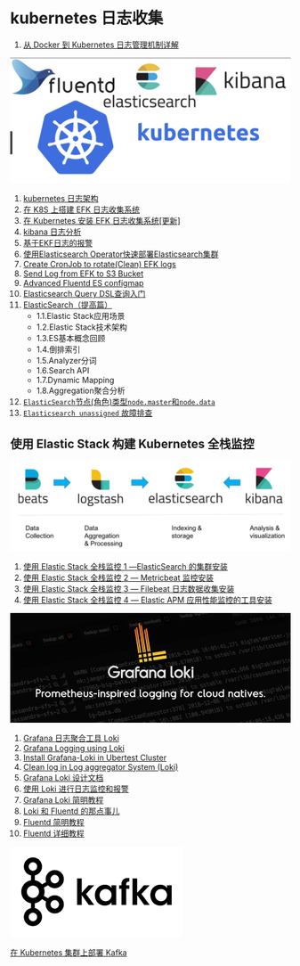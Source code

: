 # kubernetes 日志收集


1. [从 Docker 到 Kubernetes 日志管理机制详解](15docker_k8s_logs.md)

![Alt Image Text](images/0_1.jpg "Headline image")

1. [kubernetes 日志架构](1log_architecture.md)
2. [在 K8S 上搭建 EFK 日志收集系统](2EFK_log.md)
3. [在 Kubernetes 安装 EFK 日志收集系统[更新]](16EFK_log_adv.md)
4. [kibana 日志分析](17EFK_log_Ana.md)
5. [基于EKF日志的报警](18EFK_log_alert.md)
6. [使用Elasticsearch Operator快速部署Elasticsearch集群](3ECK_operator.md)
7. [Create CronJob to rotate(Clean) EFK logs](7EFK_Log_Index_rotator.md)
8. [Send Log from EFK to S3 Bucket](8Log_to_S3.md)
9. [Advanced Fluentd ES configmap](9Adv_fluentd_es_configmap.md)
10. [Elasticsearch Query DSL查询入门](10Es_Query_DSL.md)
11. [ElasticSearch（提高篇）](11Es_adv.md)
	* 1.1.Elastic Stack应用场景
	* 1.2.Elastic Stack技术架构
	* 1.3.ES基本概念回顾
	* 1.4.倒排索引
	* 1.5.Analyzer分词
	* 1.6.Search API
	* 1.7.Dynamic Mapping
	* 1.8.Aggregation聚合分析 
12. [`ElasticSearch`节点(角色)类型`node.master`和`node.data`](12Es_roles.md)
13. [`Elasticsearch unassigned` 故障排查](13Es_unassigned.md)


## 使用 Elastic Stack 构建 Kubernetes 全栈监控

![Alt Image Text](images/0_4.png "Headline image")

1. [使用 Elastic Stack 全栈监控 1 —ElasticSearch 的集群安装](20Elastic_Stack_Monitoring1.md)
2. [使用 Elastic Stack 全栈监控 2 — Metricbeat 监控安装](21Elastic_Stack_Monitoring2.md)
3. [使用 Elastic Stack 全栈监控 3 — Filebeat 日志数据收集安装](22Elastic_Stack_Monitoring3.md)
4. [使用 Elastic Stack 全栈监控 4 — Elastic APM 应用性能监控的工具安装](23Elastic_Stack_Monitoring4.md)

![Alt Image Text](images/0_2.jpg "Headline image")

1. [Grafana 日志聚合工具 Loki](https://github.com/Chao-Xi/JacobTechBlog/blob/master/k8s_dev/prometheus/12Adv_Grafana_Loki.md)
2. [Grafana Logging using Loki](5Grafana_using_loki.md)
3. [Install Grafana-Loki in Ubertest Cluster](4Install_Logging_loki_SAP_CC.md)
4. [Clean log in Log aggregator System (Loki)](6Loki_Clean_log.md)
5. [Grafana Loki 设计文档](19Loki_tutorial.md)
6. [使用 Loki 进行日志监控和报警](https://github.com/Chao-Xi/JacobTechBlog/blob/master/k8s_dev/prometheus/40Loki_monitor_alert.md)
7. [Grafana Loki 简明教程](24Loki_log_tutorial.md)
8. [Loki 和 Fluentd 的那点事儿](25Fluented_loki.md)
9. [Fluentd 简明教程](26Fluented_tutor.md)
10. [Fluentd 详细教程](27Fluented_all.md)

![Alt Image Text](images/0_3.png "Headline image")

[在 Kubernetes 集群上部署 Kafka](14K8s_kafka.md)